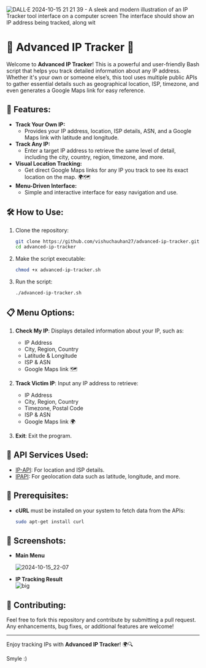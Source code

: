![DALL·E 2024-10-15 21 21 39 - A sleek and modern illustration of an IP Tracker tool interface on a computer screen  The interface should show an IP address being tracked, along wit](https://github.com/user-attachments/assets/99b2a498-4920-4d6f-b32c-7f2327c1ce94)

# 🚀 Advanced IP Tracker 📍

Welcome to **Advanced IP Tracker**! This is a powerful and user-friendly Bash script that helps you track detailed information about any IP address. Whether it's your own or someone else’s, this tool uses multiple public APIs to gather essential details such as geographical location, ISP, timezone, and even generates a Google Maps link for easy reference.

## 🌟 Features:
- **Track Your Own IP:** 
   - Provides your IP address, location, ISP details, ASN, and a Google Maps link with latitude and longitude.
- **Track Any IP:**
   - Enter a target IP address to retrieve the same level of detail, including the city, country, region, timezone, and more.
- **Visual Location Tracking:**
   - Get direct Google Maps links for any IP you track to see its exact location on the map. 🌍🗺️
- **Menu-Driven Interface:**
   - Simple and interactive interface for easy navigation and use.
   
## 🛠️ How to Use:
1. Clone the repository:
    ```bash
    git clone https://github.com/vishuchauhan27/advanced-ip-tracker.git
    cd advanced-ip-tracker
    ```
2. Make the script executable:
    ```bash
    chmod +x advanced-ip-tracker.sh
    ```
3. Run the script:
    ```bash
    ./advanced-ip-tracker.sh
    ```

## 📋 Menu Options:
1. **Check My IP**: Displays detailed information about your IP, such as:
   - IP Address
   - City, Region, Country
   - Latitude & Longitude
   - ISP & ASN
   - Google Maps link 🗺️

2. **Track Victim IP**: Input any IP address to retrieve:
   - IP Address
   - City, Region, Country
   - Timezone, Postal Code
   - ISP & ASN
   - Google Maps link 🌍

3. **Exit**: Exit the program.

## 🎯 API Services Used:
- [IP-API](http://ip-api.com): For location and ISP details.
- [IPAPI](https://ipapi.co): For geolocation data such as latitude, longitude, and more.

## 🚧 Prerequisites:
- **cURL** must be installed on your system to fetch data from the APIs:
    ```bash
    sudo apt-get install curl
    ```

## 📸 Screenshots:
- **Main Menu**
  
   ![2024-10-15_22-07](https://github.com/user-attachments/assets/e61eb2cf-b929-4010-ba61-a12e06a32c0c)
  
- **IP Tracking Result**  
   ![big](https://github.com/user-attachments/assets/ad0951b2-773c-4d3a-86c4-a6096e845dda)

## 🤝 Contributing:
Feel free to fork this repository and contribute by submitting a pull request. Any enhancements, bug fixes, or additional features are welcome!

---

Enjoy tracking IPs with **Advanced IP Tracker**! 🌍🔍

Smyle :)
